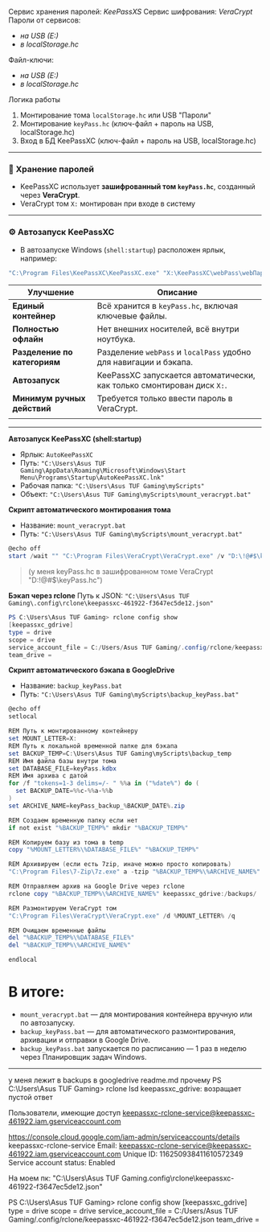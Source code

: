 Сервис хранения паролей: *KeePassXS*
Сервис шифрования: *VeraCrypt*
Пароли от сервисов: 
- *на USB (E:)*
- *в localStorage.hc*

Файл-ключи: 
- *на USB (E:)*
- *в localStorage.hc*

Логика работы
1. Монтирование  тома `localStorage.hc` или USB "Пароли"
2. Монтирование `keyPass.hc` (ключ-файл + пароль на USB, localStorage.hc)
3. Вход в БД KeePassXC (ключ-файл + пароль на USB, localStorage.hc)

***
### 🔐 **Хранение паролей**

- KeePassXC использует **зашифрованный том `keyPass.hc`**, созданный через **VeraCrypt**.
- VeraCrypt том `X:`  монтирован при входе в систему

---

### ⚙️ **Автозапуск KeePassXC**

- В автозапуске Windows (`shell:startup`) расположен ярлык, например:

```powershell
"C:\Program Files\KeePassXC\KeePassXC.exe" "X:\KeePassXC\webPass\webПароли.kdbx" --keyfile "X:\KeePassXC\webPass\webKeyPass.keyx"
```

| Улучшение                    | Описание                                                               |
| ---------------------------- | ---------------------------------------------------------------------- |
| **Единый контейнер**         | Всё хранится в `keyPass.hc`, включая ключевые файлы.                   |
| **Полностью офлайн**         | Нет внешних носителей, всё внутри ноутбука.                            |
| **Разделение по категориям** | Разделение `webPass` и `localPass` удобно для навигации и бэкапа.      |
| **Автозапуск**               | KeePassXC запускается автоматически, как только смонтирован диск `X:`. |
| **Минимум ручных действий**  | Требуется только ввести пароль в VeraCrypt.                            |
|                              |                                                                        |
***
**Автозапуск KeePassXC (shell:startup)** 
- Ярлык: `AutoKeePassXC`
- Путь: `"C:\Users\Asus TUF Gaming\AppData\Roaming\Microsoft\Windows\Start Menu\Programs\Startup\AutoKeePassXC.lnk"`
- Рабочая папка: `"C:\Users\Asus TUF Gaming\myScripts"`
- Объект: `"C:\Users\Asus TUF Gaming\myScripts\mount_veracrypt.bat"`

**Скрипт автоматического монтирования тома**
- Название: `mount_veracrypt.bat`
- Путь: `"C:\Users\Asus TUF Gaming\myScripts\mount_veracrypt.bat"`
```powershell
@echo off
start /wait "" "C:\Program Files\VeraCrypt\VeraCrypt.exe" /v "D:\!@#$\keyPass.hc" /l X /q /m rm /a
```

> (у меня keyPass.hc в зашифрованном томе VeraCrypt "D:\!@#$\keyPass.hc")

**Бэкап через rclone**
Путь к JSON:   `"C:\Users\Asus TUF Gaming\.config\rclone\keepassxc-461922-f3647ec5de12.json"`
```powershell
PS C:\Users\Asus TUF Gaming> rclone config show
[keepassxc_gdrive]
type = drive
scope = drive
service_account_file = C:/Users/Asus TUF Gaming/.config/rclone/keepassxc-461922-f3647ec5de12.json
team_drive =
```

**Скрипт автоматического бэкапа в GoogleDrive**
- Название: `backup_keyPass.bat`
- Путь: `"C:\Users\Asus TUF Gaming\myScripts\backup_keyPass.bat"`

```powershell
@echo off
setlocal

REM Путь к монтированному контейнеру
set MOUNT_LETTER=X:
REM Путь к локальной временной папке для бэкапа
set BACKUP_TEMP=C:\Users\Asus TUF Gaming\myScripts\backup_temp
REM Имя файла базы внутри тома
set DATABASE_FILE=keyPass.kdbx
REM Имя архива с датой
for /f "tokens=1-3 delims=/- " %%a in ("%date%") do (
  set BACKUP_DATE=%%c-%%a-%%b
)
set ARCHIVE_NAME=keyPass_backup_%BACKUP_DATE%.zip

REM Создаем временную папку если нет
if not exist "%BACKUP_TEMP%" mkdir "%BACKUP_TEMP%"

REM Копируем базу из тома в temp
copy "%MOUNT_LETTER%\%DATABASE_FILE%" "%BACKUP_TEMP%"

REM Архивируем (если есть 7zip, иначе можно просто копировать)
"C:\Program Files\7-Zip\7z.exe" a -tzip "%BACKUP_TEMP%\%ARCHIVE_NAME%" "%BACKUP_TEMP%\%DATABASE_FILE%"

REM Отправляем архив на Google Drive через rclone
rclone copy "%BACKUP_TEMP%\%ARCHIVE_NAME%" keepassxc_gdrive:/backups/

REM Размонтируем VeraCrypt том
"C:\Program Files\VeraCrypt\VeraCrypt.exe" /d %MOUNT_LETTER% /q

REM Очищаем временные файлы
del "%BACKUP_TEMP%\%DATABASE_FILE%"
del "%BACKUP_TEMP%\%ARCHIVE_NAME%"

endlocal

```
# В итоге:
- `mount_veracrypt.bat` — для монтирования контейнера вручную или по автозапуску.
- `backup_keyPass.bat` — для автоматического размонтирования, архивации и отправки в Google Drive.
- `backup_keyPass.bat` запускается по расписанию — 1 раз в неделю через Планировщик задач Windows.
---

у меня лежит в backups в googledrive readme.md
прочему PS C:\Users\Asus TUF Gaming> rclone lsd keepassxc_gdrive: возращает пустой ответ

Пользователи, имеющие доступ
keepassxc-rclone-service@keepassxc-461922.iam.gserviceaccount.com

https://console.cloud.google.com/iam-admin/serviceaccounts/details
keepassxc-rclone-service 
Email: keepassxc-rclone-service@keepassxc-461922.iam.gserviceaccount.com 
Unique ID: 116250938411610572349 
Service account status:  Enabled 

На моем пк: "C:\Users\Asus TUF Gaming\.config\rclone\keepassxc-461922-f3647ec5de12.json"

PS C:\Users\Asus TUF Gaming> rclone config show
[keepassxc_gdrive]
type = drive
scope = drive
service_account_file = C:/Users/Asus TUF Gaming/.config/rclone/keepassxc-461922-f3647ec5de12.json
team_drive =